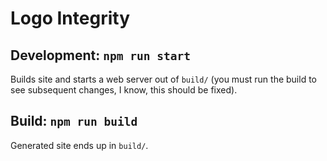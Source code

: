 # Logo Integrity

## Development: `npm run start`

Builds site and starts a web server out of `build/` (you must run the build to see subsequent changes, I know, this should be fixed).

## Build: `npm run build`

Generated site ends up in `build/`.
